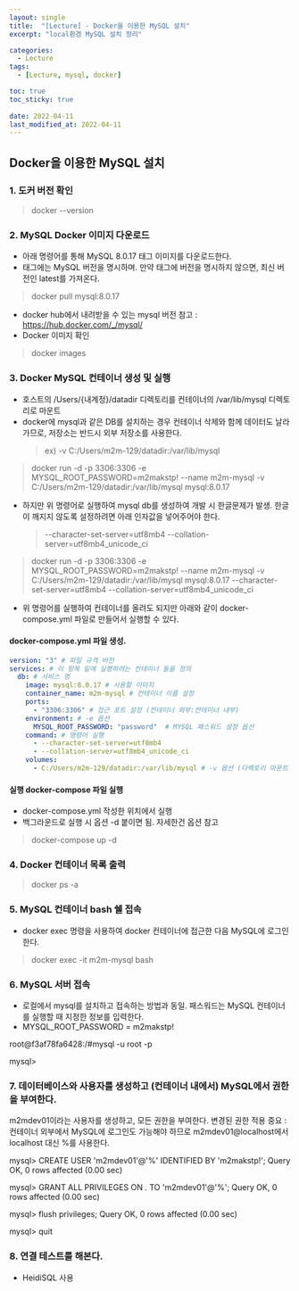```yaml
---
layout: single
title:  "[Lecture] - Docker을 이용한 MySQL 설치"
excerpt: "local환경 MySQL 설치 정리"

categories:
  - Lecture
tags:
  - [Lecture, mysql, docker]

toc: true
toc_sticky: true
 
date: 2022-04-11
last_modified_at: 2022-04-11
---
```


## Docker을 이용한 MySQL 설치
### 1. 도커 버전 확인

> docker --version

### 2. MySQL Docker 이미지 다운로드
- 아래 명령어를 통해 MySQL 8.0.17 태그 이미지를 다운로드한다.
- 태그에는 MySQL 버전을 명시하며. 만약 태그에 버전을 명시하지 않으면, 최신 버전인 latest를 가져온다.

> docker pull mysql:8.0.17

- docker hub에서 내려받을 수 있는 mysql 버전 참고 : https://hub.docker.com/_/mysql/
- Docker 이미지 확인

> docker images

### 3. Docker MySQL 컨테이너 생성 및 실행

- 호스트의 /Users/{내계정}/datadir 디렉토리를 컨테이너의 /var/lib/mysql 디렉토리로 마운트
- docker에 mysql과 같은 DB를 설치하는 경우 컨테이너 삭제와 함께 데이터도 날라가므로, 저장소는 반드시 외부 저장소를 사용한다.
   > ex) -v C:/Users/m2m-129/datadir:/var/lib/mysql

> docker run -d -p 3306:3306 -e MYSQL_ROOT_PASSWORD=m2makstp! --name m2m-mysql -v C:/Users/m2m-129/datadir:/var/lib/mysql mysql:8.0.17

- 하지만 위 명령어로 실행하여 mysql db를 생성하여 개발 시 한글문제가 발생. 한글이 깨지지 않도록 설정하려면 아래 인자값을 넣어주어야 한다.

   > --character-set-server=utf8mb4 --collation-server=utf8mb4_unicode_ci

> docker run -d -p 3306:3306 -e MYSQL_ROOT_PASSWORD=m2makstp! --name m2m-mysql -v C:/Users/m2m-129/datadir:/var/lib/mysql mysql:8.0.17 --character-set-server=utf8mb4 --collation-server=utf8mb4_unicode_ci

- 위 명령어를 실행하여 컨테이너를 올려도 되지만 아래와 같이 docker-compose.yml 파일로 만들어서 실행할 수 있다.

#### docker-compose.yml 파일 생성.

```yml
version: "3" # 파일 규격 버전
services: # 이 항목 밑에 실행하려는 컨테이너 들을 정의
  db: # 서비스 명
    image: mysql:8.0.17 # 사용할 이미지
    container_name: m2m-mysql # 컨테이너 이름 설정
    ports:
      - "3306:3306" # 접근 포트 설정 (컨테이너 외부:컨테이너 내부)
    environment: # -e 옵션
      MYSQL_ROOT_PASSWORD: "password"  # MYSQL 패스워드 설정 옵션
    command: # 명령어 실행
      - --character-set-server=utf8mb4
      - --collation-server=utf8mb4_unicode_ci
    volumes:
      - C:/Users/m2m-129/datadir:/var/lib/mysql # -v 옵션 (다렉토리 마운트 설정)
```

#### 실행 docker-compose 파일 실행
- docker-compose.yml 작성한 위치에서 실행
- 백그라운드로 실행 시 옵션 -d 붙이면 됨. 자세한건 옵션 참고

> docker-compose up -d

### 4. Docker 컨테이너 목록 출력

> docker ps -a

### 5. MySQL 컨테이너 bash 쉘 접속
- docker exec 명령을 사용하여 docker 컨테이너에 접근한 다음 MySQL에 로그인한다.

> docker exec -it m2m-mysql bash

### 6. MySQL 서버 접속
- 로컬에서 mysql를 설치하고 접속하는 방법과 동일. 패스워드는 MySQL 컨테이너를 실행할 때 지정한 정보를 입력한다.
- MYSQL_ROOT_PASSWORD = m2makstp!

root@f3af78fa6428:/#mysql -u root -p

mysql>

### 7. 데이터베이스와 사용자를 생성하고 (컨테이너 내에서) MySQL에서 권한을 부여한다.
m2mdev01이라는 사용자를 생성하고, 모든 권한을 부여한다.
변경된 권한 적용
중요 : 컨테이너 외부에서 MySQL에 로그인도 가능해야 하므로 m2mdev01@localhost에서 localhost 대신 %를 사용한다.

mysql> CREATE USER 'm2mdev01'@'%' IDENTIFIED BY 'm2makstp!';
Query OK, 0 rows affected (0.00 sec)

mysql> GRANT ALL PRIVILEGES ON *.* TO 'm2mdev01'@'%';
Query OK, 0 rows affected (0.00 sec)

mysql> flush privileges;
Query OK, 0 rows affected (0.00 sec)

mysql> quit

### 8. 연결 테스트를 해본다.
 - HeidiSQL 사용
 
